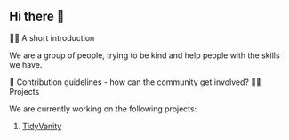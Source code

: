 ## Hi there 👋

🙋‍♀️ A short introduction

We are a group of people, trying to be kind and help people with the skills we have.

🌈 Contribution guidelines - how can the community get involved?
👩‍💻 Projects

We are currently working on the following projects:

1. [TidyVanity](https://tidyvanity.com)
